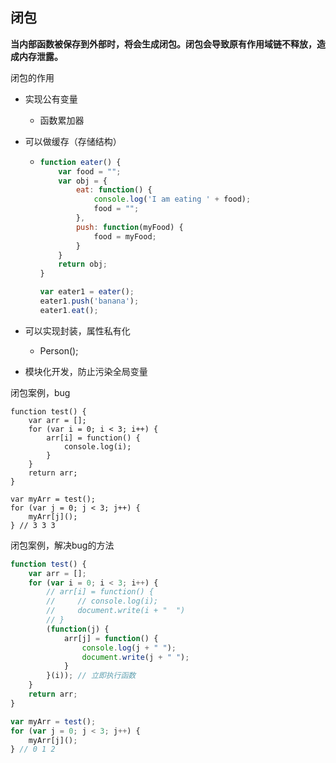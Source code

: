 ## 闭包

**当内部函数被保存到外部时，将会生成闭包。闭包会导致原有作用域链不释放，造成内存泄露。**



闭包的作用

- 实现公有变量

  - 函数累加器

- 可以做缓存（存储结构）

  - ```javascript
    function eater() {
        var food = "";
        var obj = {
            eat: function() {
                console.log('I am eating ' + food);
                food = "";
            },
            push: function(myFood) {
                food = myFood;
            }
        }
        return obj;
    }
    
    var eater1 = eater();
    eater1.push('banana');
    eater1.eat();
    ```

- 可以实现封装，属性私有化

  - Person();

- 模块化开发，防止污染全局变量



闭包案例，bug

```javascirpt
function test() {
    var arr = [];
    for (var i = 0; i < 3; i++) {
        arr[i] = function() {
            console.log(i);
        }
    }
    return arr;
}

var myArr = test();
for (var j = 0; j < 3; j++) {
    myArr[j]();
} // 3 3 3
```

闭包案例，解决bug的方法

```javascript
function test() {
    var arr = [];
    for (var i = 0; i < 3; i++) {
        // arr[i] = function() {
        //     // console.log(i);
        //     document.write(i + "  ")
        // }
        (function(j) {
            arr[j] = function() {
                console.log(j + " ");
                document.write(j + " ");
            }
        }(i)); // 立即执行函数
    }
    return arr;
}

var myArr = test();
for (var j = 0; j < 3; j++) {
    myArr[j]();
} // 0 1 2
```


